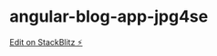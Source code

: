 # angular-blog-app-jpg4se

[Edit on StackBlitz ⚡️](https://stackblitz.com/edit/angular-blog-app-jpg4se)